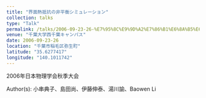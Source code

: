 ```yaml
---
title: "界面熱抵抗の非平衡シミュレーション"
collection: talks
type: "Talk"
permalink: /talks/2006-09-23-26-%E7%95%8C%E9%9D%A2%E7%86%B1%E6%8A%B5%E6%8A%97%E3%81%AE%E9%9D%9E%E5%B9%B3%E8%A1%A1%E3%82%B7%E3%83%9F%E3%83%A5%E3%83%AC%E3%83%BC%E3%82%B7%E3%83%A7%E3%83%B3
venue: "千葉大学西千葉キャンパス"
date: 2006-09-23-26
location: "千葉市稲毛区弥生町"
latitude: "35.6277417"
longitude: "140.1011742"
---
```


2006年日本物理学会秋季大会

Author(s): 小串典子、島田尚、伊藤伸泰、湯川諭、Baowen Li
